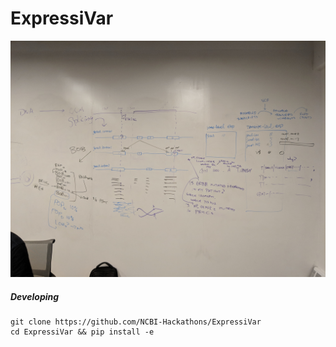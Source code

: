 # ExpressiVar


<p align="center">
  <img src="project_overview.jpg">
</p>


##### Developing

```
git clone https://github.com/NCBI-Hackathons/ExpressiVar
cd ExpressiVar && pip install -e
```

